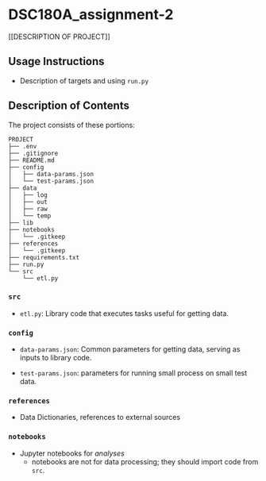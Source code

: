 # DSC180A_assignment-2

[[DESCRIPTION OF PROJECT]]

## Usage Instructions

* Description of targets and using `run.py`

## Description of Contents

The project consists of these portions:
```
PROJECT
├── .env
├── .gitignore
├── README.md
├── config
│   ├── data-params.json
│   └── test-params.json
├── data
│   ├── log
│   ├── out
│   ├── raw
│   └── temp
├── lib
├── notebooks
│   └── .gitkeep
├── references
│   └── .gitkeep
├── requirements.txt
├── run.py
└── src
    └── etl.py
```

### `src`

* `etl.py`: Library code that executes tasks useful for getting data.

### `config`

* `data-params.json`: Common parameters for getting data, serving as
  inputs to library code.
  
* `test-params.json`: parameters for running small process on small
  test data.

### `references`

* Data Dictionaries, references to external sources

### `notebooks`

* Jupyter notebooks for *analyses*
  - notebooks are not for data processing; they should import code
    from `src`.
